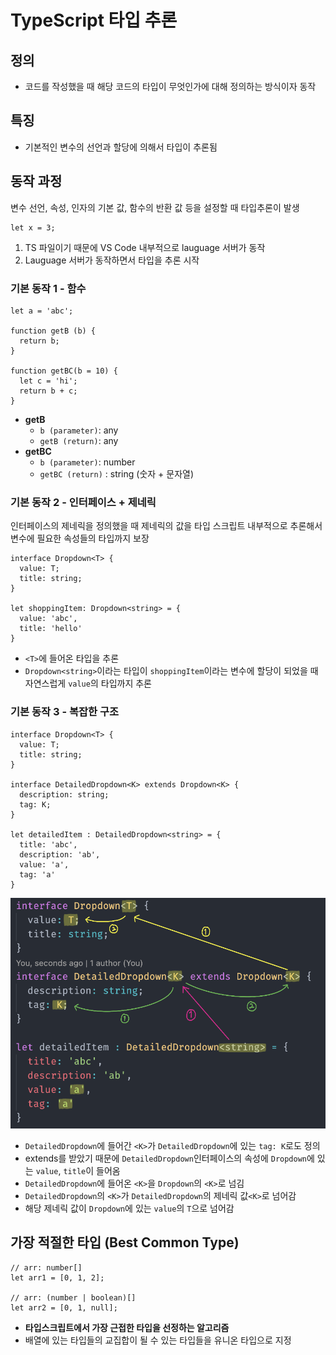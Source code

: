 # TypeScript 타입 추론

## 정의
- 코드를 작성했을 때 해당 코드의 타입이 무엇인가에 대해 정의하는 방식이자 동작

## 특징
- 기본적인 변수의 선언과 할당에 의해서 타입이 추론됨

## 동작 과정
변수 선언, 속성, 인자의 기본 값, 함수의 반환 값 등을 설정할 때 타입추론이 발생
```
let x = 3;
```
1. TS 파일이기 때문에 VS Code 내부적으로 lauguage 서버가 동작
2. Lauguage 서버가 동작하면서 타입을 추론 시작

### 기본 동작 1 - 함수
```
let a = 'abc';

function getB (b) {
  return b;
}

function getBC(b = 10) {
  let c = 'hi';
  return b + c;
}
```
- **getB**
  - `b (parameter)`: any
  - `getB (return)`: any
- **getBC**
  - `b (parameter)`: number
  - `getBC (return)` : string (숫자 + 문자열)

### 기본 동작 2 - 인터페이스 + 제네릭
인터페이스의 제네릭을 정의했을 때 제네릭의 값을 타입 스크립트 내부적으로 추론해서 변수에 필요한 속성들의 타입까지 보장
```
interface Dropdown<T> {
  value: T;
  title: string;
}

let shoppingItem: Dropdown<string> = {
  value: 'abc',
  title: 'hello'
}
```
- `<T>`에 들어온 타입을 추론
- `Dropdown<string>`이라는 타입이 `shoppingItem`이라는 변수에 할당이 되었을 때 자연스럽게 `value`의 타입까지 추론

### 기본 동작 3 - 복잡한 구조
```
interface Dropdown<T> {
  value: T;
  title: string;
}

interface DetailedDropdown<K> extends Dropdown<K> {
  description: string;
  tag: K;
}

let detailedItem : DetailedDropdown<string> = {
  title: 'abc',
  description: 'ab',
  value: 'a',
  tag: 'a'
}
```
![](/TypeScript/images/type-inference.png)
- `DetailedDropdown`에 들어간 `<K>`가 `DetailedDropdown`에 있는 `tag: K`로도 정의
- extends를 받았기 때문에 `DetailedDropdown`인터페이스의 속성에 `Dropdown`에 있는 `value`, `title`이 들어옴
- `DetailedDropdown`에 들어온 `<K>`을 `Dropdown`의 `<K>`로 넘김
- `DetailedDropdown`의 `<K>`가 `DetailedDropdown`의 제네릭 값`<K>`로 넘어감
- 해당 제네릭 값이 `Dropdown`에 있는 `value`의 `T`으로 넘어감

## 가장 적절한 타입 (Best Common Type)
```
// arr: number[]
let arr1 = [0, 1, 2];

// arr: (number | boolean)[]
let arr2 = [0, 1, null];
```
- **타입스크립트에서 가장 근접한 타입을 선정하는 알고리즘**
- 배열에 있는 타입들의 교집합이 될 수 있는 타입들을 유니온 타입으로 지정